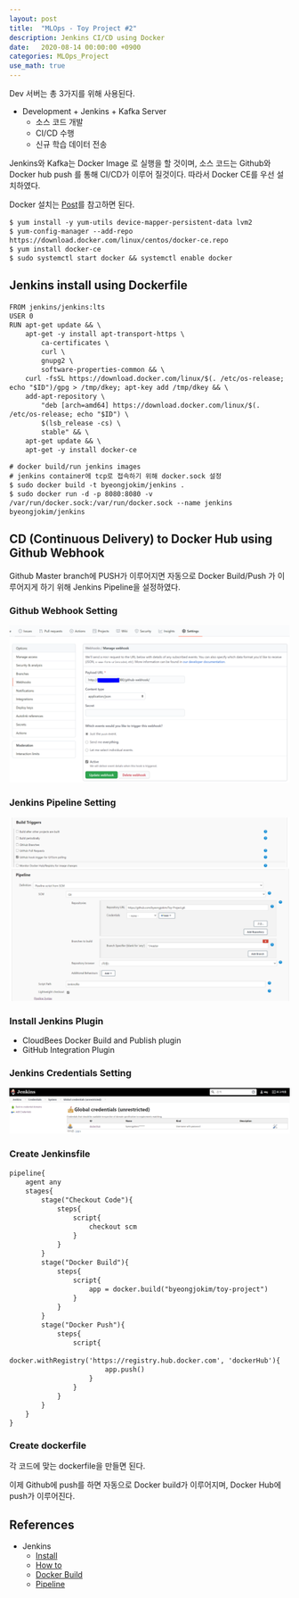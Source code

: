 ```yaml
---
layout: post
title:  "MLOps - Toy Project #2"
description: Jenkins CI/CD using Docker
date:   2020-08-14 00:00:00 +0900
categories: MLOps_Project
use_math: true
---
```


Dev 서버는 총 3가지를 위해 사용된다.

- Development + Jenkins + Kafka Server
    - 소스 코드 개발
    - CI/CD 수행
    - 신규 학습 데이터 전송

Jenkins와 Kafka는 Docker Image 로 실행을 할 것이며, 소스 코드는 Github와 Docker hub push 를 통해 CI/CD가 이루어 질것이다. 따라서 Docker CE를 우선 설치하였다.

Docker 설치는 [Post](https://byeongjokim.github.io/posts/install-kubeflow/)를 참고하면 된다.

```
$ yum install -y yum-utils device-mapper-persistent-data lvm2
$ yum-config-manager --add-repo https://download.docker.com/linux/centos/docker-ce.repo
$ yum install docker-ce
$ sudo systemctl start docker && systemctl enable docker
```

## Jenkins install using Dockerfile
```
FROM jenkins/jenkins:lts
USER 0
RUN apt-get update && \
    apt-get -y install apt-transport-https \
        ca-certificates \
        curl \
        gnupg2 \
        software-properties-common && \
    curl -fsSL https://download.docker.com/linux/$(. /etc/os-release; echo "$ID")/gpg > /tmp/dkey; apt-key add /tmp/dkey && \
    add-apt-repository \
        "deb [arch=amd64] https://download.docker.com/linux/$(. /etc/os-release; echo "$ID") \
        $(lsb_release -cs) \
        stable" && \
    apt-get update && \
    apt-get -y install docker-ce
```
```
# docker build/run jenkins images
# jenkins container에 tcp로 접속하기 위해 docker.sock 설정
$ sudo docker build -t byeongjokim/jenkins .
$ sudo docker run -d -p 8080:8080 -v /var/run/docker.sock:/var/run/docker.sock --name jenkins byeongjokim/jenkins
```

## CD (Continuous Delivery) to Docker Hub using Github Webhook
Github Master branch에 PUSH가 이루어지면 자동으로 Docker Build/Push 가 이루어지게 하기 위해 Jenkins Pipeline을 설정하였다.

### Github Webhook Setting
![settings0](https://raw.githubusercontent.com/byeongjokim/byeongjokim.github.io/master/assets/images/toy2/github_settings1.PNG)

### Jenkins Pipeline Setting
![settings1](https://raw.githubusercontent.com/byeongjokim/byeongjokim.github.io/master/assets/images/toy2/pipline_settings1.PNG)
![settings2](https://raw.githubusercontent.com/byeongjokim/byeongjokim.github.io/master/assets/images/toy2/pipline_settings2.PNG)

### Install Jenkins Plugin
- CloudBees Docker Build and Publish plugin
- GitHub Integration Plugin

### Jenkins Credentials Setting
![settings1](https://raw.githubusercontent.com/byeongjokim/byeongjokim.github.io/master/assets/images/toy2/jenkins_settings.PNG)

### Create Jenkinsfile
```
pipeline{
    agent any
    stages{
        stage("Checkout Code"){
            steps{
                script{
                    checkout scm
                }
            }
        }
        stage("Docker Build"){
            steps{
                script{
                    app = docker.build("byeongjokim/toy-project")
                }
            }
        }
        stage("Docker Push"){
            steps{
                script{
                    docker.withRegistry('https://registry.hub.docker.com', 'dockerHub'){
                        app.push()
                    }
                }
            }
        }
    }
}
```

### Create dockerfile
각 코드에 맞는 dockerfile을 만들면 된다.

이제 Github에 push를 하면 자동으로 Docker build가 이루어지며, Docker Hub에 push가 이루어진다.

## References
- Jenkins
    - [Install](https://shmoon.tistory.com/11)
    - [How to](https://www.youtube.com/watch?v=nMLQgXf8tZ0)
    - [Docker Build](https://www.youtube.com/watch?v=z32yzy4TrKM)
    - [Pipeline](https://dzone.com/articles/adding-a-github-webhook-in-your-jenkins-pipeline)


